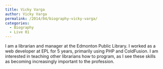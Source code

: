 ```yaml
---
title: Vicky Varga
author: Vicky Varga
permalink: /2014/04/biography-vicky-varga/
categories:
  - Biography
  - Live 01
---
```

I am a librarian and manager at the Edmonton Public Library. I worked as a web developer at EPL for 5 years, primarily using PHP and ColdFusion. I am interested in teaching other librarians how to program, as I see these skills as becoming increasingly important to the profession.
